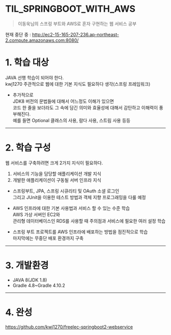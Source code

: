 # TIL_SPRINGBOOT_WITH_AWS   
> 이동욱님의 스프링 부트와 AWS로 혼자 구현하는 웹 서비스 공부    

현재 중단 중 : http://ec2-15-165-207-236.ap-northeast-2.compute.amazonaws.com:8080/

# 1. 학습 대상
JAVA 선행 학습이 되어야 한다.       
kwj1270 주관적으로 웹에 대한 기본 지식도 필요하다 생각(스프링 프레임워크)      
     
* 추가적으로   
JDK8 버전의 문법들에 대해서 어느정도 이해가 있으면   
코드 한 줄을 보더라도 그 속에 담긴 의미와 효율성에 대해서 감탄하고 이해력이 풍부해진다.   
예를 들면 Optional 클래스의 사용, 람다 사용, 스트림 사용 등등  
      
***   
# 2. 학습 구성 
웹 서비스를 구축하려면 크게 2가지 지식이 필요하다.       
   
1. 서비스의 기능을 담당할 애플리케이션 개발 지식          
2. 개발한 애플리케이션이 구동될 서버 인프라 지식       

* 스프링부트, JPA, 스프링 시큐리티 및 OAuth 소셜 로그인  
그리고 JUnit을 이용한 테스트 방법과 객체 지향 프로그래밍을 다룰 예정    

* AWS 인프라에 대한 기본 사용법과 서비스 할 수 있는 수준 학습      
AWS 가상 서버인 EC2와   
관리형 데이터베이스인 RDS를 사용할 때 주의점과 서비스에 필요한 여러 설정 학습      
  
* 스프링 부트 프로젝트를 AWS 인프라에 배포하는 방법을 점진적으로 학습    
마지막에는 무중단 배포 환경까지 구축   
   
***
# 3. 개발환경
   
* JAVA 8(JDK 1.8)   
* Gradle 4.8~Gradle 4.10.2  

***
# 4. 완성
https://github.com/kwj1270/freelec-springboot2-webservice
